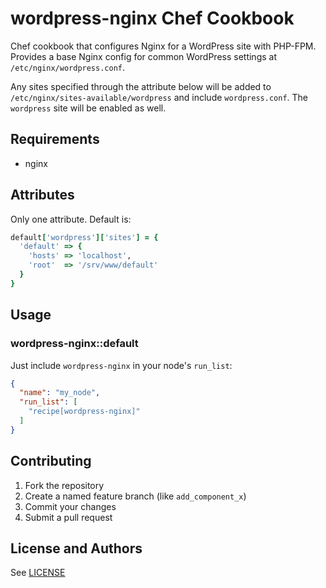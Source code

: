 # wordpress-nginx Chef Cookbook

Chef cookbook that configures Nginx for a WordPress site with PHP-FPM. Provides a base Nginx config for common WordPress settings at `/etc/nginx/wordpress.conf`.

Any sites specified through the attribute below will be added to `/etc/nginx/sites-available/wordpress` and include `wordpress.conf`. The `wordpress` site will be enabled as well.

## Requirements

* nginx

## Attributes

Only one attribute. Default is:
```ruby
default['wordpress']['sites'] = {
  'default' => {
    'hosts' => 'localhost',
    'root'  => '/srv/www/default'
  }
}
```

## Usage

### wordpress-nginx::default

Just include `wordpress-nginx` in your node's `run_list`:

```json
{
  "name": "my_node",
  "run_list": [
    "recipe[wordpress-nginx]"
  ]
}
```

## Contributing

1. Fork the repository
2. Create a named feature branch (like `add_component_x`)
3. Commit your changes
4. Submit a pull request

## License and Authors

See [LICENSE](LICENSE.md)
